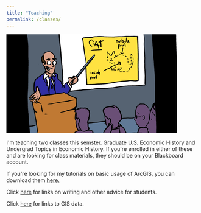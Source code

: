 ```yaml
---
title: "Teaching"
permalink: /classes/
---
```

![cat_smbc](/assets/images/cat_smbc.gif)

I'm teaching two classes this semster. Graduate U.S. Economic History and Undergrad Topics in Economic History. If you're enrolled in either of these and are looking for class materials, they should be on your Blackboard account.

If you're looking for my tutorials on basic usage of ArcGIS, you can download them [here.](https://github.com/noeldjohnson/ArcGIS-Tutorial.git)

Click [here](https://noeldjohnson.github.io/student_advice/) for links on writing and other advice for students.

Click [here](https://noeldjohnson.github.io/gis_links/) for links to GIS data.
